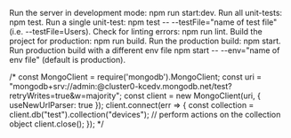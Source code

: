 Run the server in development mode: npm run start:dev.
Run all unit-tests: npm test.
Run a single unit-test: npm test -- --testFile="name of test file" (i.e. --testFile=Users).
Check for linting errors: npm run lint.
Build the project for production: npm run build.
Run the production build: npm start.
Run production build with a different env file npm start -- --env="name of env file" (default is production).





/*
const MongoClient = require('mongodb').MongoClient;
const uri = "mongodb+srv://admin:<password>@cluster0-kcedv.mongodb.net/test?retryWrites=true&w=majority";
const client = new MongoClient(uri, { useNewUrlParser: true });
client.connect(err => {
  const collection = client.db("test").collection("devices");
  // perform actions on the collection object
  client.close();
});
*/